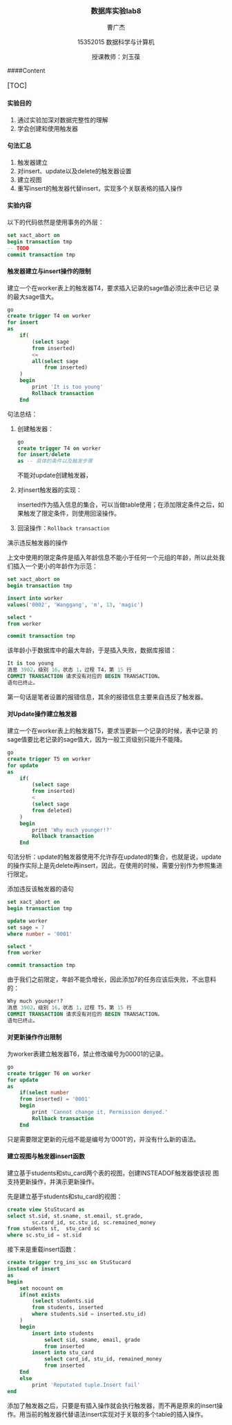 <center>

### 数据库实验lab8

</center>

<center> 曹广杰 

15352015 数据科学与计算机

授课教师：刘玉葆</center>

####Content

<font size=3>

[TOC]

</font>

#### 实验目的

1. 通过实验加深对数据完整性的理解
2. 学会创建和使用触发器

#### 句法汇总

1. 触发器建立
2. 对insert、update以及delete的触发器设置
3. 建立视图
4. 重写insert的触发器代替insert，实现多个关联表格的插入操作

#### 实验内容

以下的代码依然是使用事务的外层：

```sql
set xact_abort on
begin transaction tmp
-- TODO
commit transaction tmp
```

#### 触发器建立与insert操作的限制

建立一个在worker表上的触发器T4，要求插入记录的sage值必须比表中已记 录的最大sage值大。

```sql
go 
create trigger T4 on worker
for insert
as
	if(
		(select sage
		from inserted)
      	<=
		all(select sage
			from inserted)
	)
	begin
		print 'It is too young'
		Rollback transaction
	End
```

句法总结：

1. 创建触发器：

   ```sql
   go 
   create trigger T4 on worker
   for insert/delete
   as -- 具体的条件以及触发步骤
   ```

   不能对update创建触发器，

2. 对insert触发器的实现：

   inserted作为插入信息的集合，可以当做table使用；在添加限定条件之后，如果触发了限定条件，则使用回滚操作。

3. 回滚操作：`Rollback transaction`

演示违反触发器的操作

上文中使用的限定条件是插入年龄信息不能小于任何一个元组的年龄，所以此处我们插入一个更小的年龄作为示范：

```sql
set xact_abort on
begin transaction tmp

insert into worker
values('0002', 'Wanggang', 'm', 13, 'magic')

select *
from worker

commit transaction tmp
```

该年龄小于数据库中的最大年龄，于是插入失败，数据库报错：

```sql
It is too young
消息 3902，级别 16，状态 1，过程 T4，第 15 行
COMMIT TRANSACTION 请求没有对应的 BEGIN TRANSACTION。
语句已终止。
```

第一句话是笔者设置的报错信息，其余的报错信息主要来自违反了触发器。

#### 对Update操作建立触发器

建立一个在worker表上的触发器T5，要求当更新一个记录的时候，表中记录 的sage值要比老记录的sage值大，因为一般工资级别只能升不能降。

```sql
go
create trigger T5 on worker
for update
as
	if(
		(select sage
		from inserted)
		<
		(select sage
		from deleted)
	)
	begin
		print 'Why much younger!?'
		Rollback transaction
	End
```

句法分析：update的触发器使用不允许存在updated的集合，也就是说，update的操作实际上是先delete再insert，因此，在使用的时候，需要分别作为参照集进行限定。

添加违反该触发器的语句

```sql
set xact_abort on
begin transaction tmp

update worker
set sage = 7
where number = '0001'

select *
from worker

commit transaction tmp
```

由于我们之前限定，年龄不能负增长，因此添加7的任务应该后失败，不出意料的：

```sql
Why much younger!?
消息 3902，级别 16，状态 1，过程 T5，第 15 行
COMMIT TRANSACTION 请求没有对应的 BEGIN TRANSACTION。
语句已终止。
```

#### 对更新操作作出限制

为worker表建立触发器T6，禁止修改编号为00001的记录。

```sql
go
create trigger T6 on worker
for update 
as
	if(select number
	from inserted) = '0001'
	begin
		print 'Cannot change it, Permission denyed.'
		Rollback transaction
	End
```

只是需要限定更新的元组不能是编号为‘0001’的，并没有什么新的语法。

#### 建立视图与触发器insert函数

建立基于students和stu_card两个表的视图，创建INSTEADOF触发器使该视 图支持更新操作，并演示更新操作。

先是建立基于students和stu_card的视图：

```sql
create view StuStucard as
select st.sid, st.sname, st.email, st.grade, 
		sc.card_id, sc.stu_id, sc.remained_money
from students st,  stu_card sc
where sc.stu_id = st.sid
```

接下来是重载insert函数：

```sql
create trigger trg_ins_ssc on StuStucard
instead of insert
as
begin
	set nocount on
	if(not exists
		(select students.sid
		from students, inserted
		where students.sid = inserted.stu_id)
	)
	begin
		insert into students
			select sid, sname, email, grade
			from inserted
		insert into stu_card
			select card_id, stu_id, remained_money
			from inserted
	End
	else
		print 'Reputated tuple.Insert fail'
end
```

添加了触发器之后，只要是有插入操作就会执行触发器，而不再是原来的insert操作。用当前的触发器代替语法insert实现对于关联的多个table的插入操作。